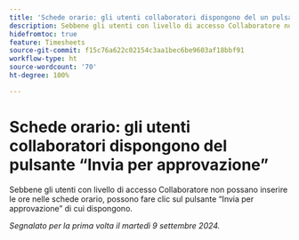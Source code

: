```yaml
---
title: 'Schede orario: gli utenti collaboratori dispongono del un pulsante “Invia per approvazione”'
description: Sebbene gli utenti con livello di accesso Collaboratore non possano inserire le ore nelle schede orario, possono fare clic sul pulsante “Invia per approvazione” di cui dispongono.
hidefromtoc: true
feature: Timesheets
source-git-commit: f15c76a622c02154c3aa1bec6be9603af18bbf91
workflow-type: ht
source-wordcount: '70'
ht-degree: 100%

---
```


# Schede orario: gli utenti collaboratori dispongono del pulsante “Invia per approvazione”

Sebbene gli utenti con livello di accesso Collaboratore non possano inserire le ore nelle schede orario, possono fare clic sul pulsante “Invia per approvazione” di cui dispongono.

_Segnalato per la prima volta il martedì 9 settembre 2024._
